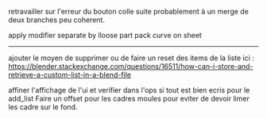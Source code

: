 retravailler sur l'erreur du bouton colle suite probablement à un merge de deux branches peu coherent.

apply modifier
separate by lloose part
pack curve on sheet

----

ajouter le moyen de supprimer ou de faire un reset des items de la liste
ici : https://blender.stackexchange.com/questions/16511/how-can-i-store-and-retrieve-a-custom-list-in-a-blend-file

affiner l'affichage de l'ui et verifier dans l'ops si tout est bien ecris pour le add_list
Faire un offset pour les cadres moules pour eviter de devoir limer les cadre sur le fond.
